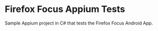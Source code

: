 # Firefox Focus Appium Tests

Sample Appium project in C# that tests the Firefox Focus Android App.
